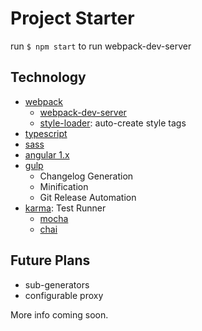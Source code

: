 # Project Starter

run `$ npm start` to run webpack-dev-server

## Technology
- [webpack](http://webpack.github.io/)
    + [webpack-dev-server](http://webpack.github.io/docs/webpack-dev-server.html)
    + [style-loader](https://github.com/webpack/style-loader): auto-create style tags
- [typescript](http://www.typescriptlang.org/)
- [sass](http://sass-lang.com)
- [angular 1.x](https://angularjs.org/)
- [gulp](http://gulpjs.com/)
    + Changelog Generation
    + Minification
    + Git Release Automation
- [karma](http://karma-runner.github.io/): Test Runner
    + [mocha](https://mochajs.org/)
    + [chai](http://chaijs.com/)

## Future Plans
- sub-generators
- configurable proxy

More info coming soon.